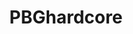 ---
title: PBGhardcore
crosslinks:
- terrasavr
- ReallyWackyTicTacs
- NearDeathExperiences
- causeWhyNotMate
- evangelion
---